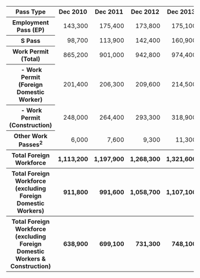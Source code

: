 <table class="table table--bordered">
    <tbody>
        <tr>
            <th>Pass Type</th>
            <th>Dec 2010</th>
            <th>Dec 2011</th>
            <th>Dec 2012</th>
            <th>Dec 2013</th>
            <th>Dec 2014</th>
            <th>Jun 2015</th>
        </tr>
        <tr>
            <th>Employment Pass (EP)</th>
            <td style="text-align: right;">143,300</td>
            <td style="text-align: right;">175,400</td>
            <td style="text-align: right;">173,800</td>
            <td style="text-align: right;">175,100</td>
            <td style="text-align: right;">178,900</td>
            <td style="text-align: right;">180,800</td>
        </tr>
        <tr>
            <th>S Pass</th>
            <td style="text-align: right;">98,700</td>
            <td style="text-align: right;">113,900</td>
            <td style="text-align: right;">142,400</td>
            <td style="text-align: right;">160,900</td>
            <td style="text-align: right;">170,100</td>
            <td style="text-align: right;">173,800</td>
        </tr>
        <tr>
            <th>Work Permit (Total)</th>
            <td style="text-align: right;">865,200</td>
            <td style="text-align: right;">901,000</td>
            <td style="text-align: right;">942,800</td>
            <td style="text-align: right;">974,400</td>
            <td style="text-align: right;">991,300</td>
            <td style="text-align: right;">993,900</td>
        </tr>
        <tr>
            <th>&nbsp;- Work Permit (Foreign Domestic Worker)</th>
            <td style="text-align: right;">201,400</td>
            <td style="text-align: right;">206,300</td>
            <td style="text-align: right;">209,600</td>
            <td style="text-align: right;">214,500</td>
            <td style="text-align: right;">222,500</td>
            <td style="text-align: right;">227,100</td>
        </tr>
        <tr>
            <th>&nbsp;- Work Permit (Construction)</th>
            <td style="text-align: right;">248,000</td>
            <td style="text-align: right;">264,400</td>
            <td style="text-align: right;">293,300</td>
            <td style="text-align: right;">318,900</td>
            <td style="text-align: right;">322,700</td>
            <td style="text-align: right;">322,400</td>
        </tr>
        <tr>
            <th>Other Work Passes<sup>2</sup></th>
            <td style="text-align: right;">6,000</td>
            <td style="text-align: right;">7,600</td>
            <td style="text-align: right;">9,300</td>
            <td style="text-align: right;">11,300</td>
            <td style="text-align: right;">15,400</td>
            <td style="text-align: right;">19,700</td>
        </tr>
        <tr>
            <th>Total Foreign Workforce</th>
            <th style="text-align: right;">1,113,200</th>
            <th style="text-align: right;">1,197,900</th>
            <th style="text-align: right;">1,268,300</th>
            <th style="text-align: right;">1,321,600</th>
            <th style="text-align: right;">1,355,700</th>
            <th style="text-align: right;">1,368,200</th>
        </tr>
        <tr>
            <th>Total Foreign Workforce<br>
            (excluding Foreign Domestic Workers)
            </th>
            <th style="text-align: right;">911,800</th>
            <th style="text-align: right;">991,600</th>
            <th style="text-align: right;">1,058,700</th>
            <th style="text-align: right;">1,107,100</th>
            <th style="text-align: right;">1,133,200</th>
            <th style="text-align: right;">1,141,100</th>
        </tr>
        <tr>
            <th>Total Foreign Workforce<br>
            (excluding Foreign Domestic Workers &amp; Construction)
            </th>
            <th style="text-align: right;">638,900</th>
            <th style="text-align: right;">699,100</th>
            <th style="text-align: right;">731,300</th>
            <th style="text-align: right;">748,100</th>
            <th style="text-align: right;">764,500</th>
            <th style="text-align: right;">771,200</th>
        </tr>
    </tbody>
</table>
